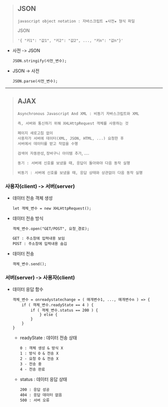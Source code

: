 >## JSON
>```
>javascript object notation : 자바스크립트 ★사전★ 형식 파일
>```
>JSON
>```
>'{ "키1": "값1", "키2": "값2", ..., "키n": "값n"}'
>```
+ 사전 -> JSON
    ```angular2html
    JSON.stringify(사전_변수);
    ```
+ JSON -> 사전
    ```angular2html
    JSON.parse(사전_변수);
    ```

---
>## AJAX
>```
>Asynchronous Javascript And XML : 비동기 자바스크립트와 XML
>
>즉, 서버와 통신하기 위해 XHLHttpRequest 객체를 사용하는 것
>```
>```
>페이지 새로고침 없이 
>사용자가 서버에 데이터(XML, JSON, HTML, ...) 요청한 후
>서버에서 데이터를 받고 작업을 수행
>```
>``검색어 자동완성``, ``장바구니 아이템 추가``, ....
>```
>동기 : 서버에 신호를 보냈을 때, 응답이 돌아와야 다음 동작 실행
>
>비동기 : 서버에 신호를 보냈을 때, 응답 상태와 상관없이 다음 동작 실행 
>```

### 사용자(client) -> 서버(server)
+ 데이터 전송 객체 생성
    ```angular2html
    let 객체_변수 = new XHLHttpRequest();
    ```
+ 데이터 전송 방식
    ```
    객체_변수.open("GET/POST", 요청_경로);
    
    GET : 주소창에 입력내용 보임
    POST : 주소창에 입력내용 숨김
    ```
+ 데이터 전송
    ```
    객체_변수.send();
    ```
  
### 서버(server) -> 사용자(client) 
+ 데이터 응답 함수
    ```angular2html
    객체_변수 = onreadystatechange = ( 매개변수1, ..., 매개변수n ) => {
        if ( 객체_변수.readyState == 4 ) {
            if ( 객체_변수.status == 200 ) {
                } else {
            }
        }
    }
    ```

  + readyState : 데이터 전송 상태
      ```
      0 : 객체 생성 & 방식 X
      1 : 방식 O & 전송 X
      2 - 요청 O & 전송 X
      3 - 전송 중
      4 - 전송 완료
      ```
    
  + status : 데이터 응답 상태
      ```
      200 : 응답 성공
      404 : 응답 데이터 없음
      500 : 서버 오류
      ```
